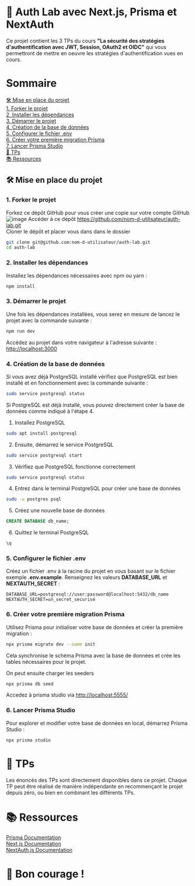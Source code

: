# 🧪 Auth Lab avec Next.js, Prisma et NextAuth

Ce projet contient les 3 TPs du cours **"La sécurité des stratégies d'authentification avec JWT, Session, OAuth2 et OIDC"** qui vous permettront de mettre en oeuvre les stratégies d'authentification vues en cours.

# Sommaire

[🛠️ Mise en place du projet](#-mise-en-place-du-projet)  
[1. Forker le projet](#1-forker-le-projet)  
[2. Installer les dépendances](#2-installer-les-dépendances)  
[3. Démarrer le projet](#3-démarrer-le-projet)  
[4. Création de la base de données](#4-création-de-la-base-de-données)  
[5. Configurer le fichier .env](#5-configurer-le-fichier-env)  
[6. Créer votre première migration Prisma](#6-créer-votre-première-migration-prisma)  
[7. Lancer Prisma Studio](#7-lancer-prisma-studio)  
[📄 TPs](#-tps)  
[📚 Ressources](#-ressources)  

## 🛠️ Mise en place du projet

### 1. **Forker le projet**

Forkez ce dépôt GitHub pour vous créer une copie sur votre compte GitHub  
![image](https://github.com/user-attachments/assets/3bee487e-f515-478f-9464-33ab7f975979)
Accéder à ce dépôt https://github.com/nom-d-utilisateur/auth-lab.git  
Cloner le dépôt et placer vous dans dans le dossier

```bash
git clone git@github.com:nom-d-utilisateur/auth-lab.git
cd auth-lab
```

### 2. Installer les dépendances

Installez les dépendances nécessaires avec npm ou yarn :

```bash
npm install
```

### 3. Démarrer le projet

Une fois les dépendances installées, vous serez en mesure de lancez le projet avec la commande suivante :

```bash
npm run dev
```

Accédez au projet dans votre navigateur à l'adresse suivante : [http://localhost:3000](http://localhost:3000)

### 4. Création de la base de données

Si vous avez déjà PostgreSQL installé vérifiez que PostgreSQL est bien installé et en fonctionnement avec la commande suivante :

```bash
sudo service postgresql status
```

Si PostgreSQL est déjà installé, vous pouvez directement créer la base de données comme indiqué à l'étape 4.

1. Installez PostgreSQL

```bash
sudo apt install postgresql
```

2. Ensuite, démarrez le service PostgreSQL

```bash
sudo service postgresql start
```

3. Vérifiez que PostgreSQL fonctionne correctement

```bash
sudo service postgresql status
```

4. Entrez dans le terminal PostgreSQL pour créer une base de données

```bash
sudo -u postgres psql
```

5. Créez une nouvelle base de données

```sql
CREATE DATABASE db_name;
```

6. Quittez le terminal PostgreSQL

```sql
\q
```

### 5. Configurer le fichier .env

Créez un fichier .env à la racine du projet en vous basant sur le fichier exemple **.env.example**. Renseignez les valeurs **DATABASE_URL** et **NEXTAUTH_SECRET** :

```
DATABASE_URL=postgresql://user:password@localhost:5432/db_name
NEXTAUTH_SECRET=un_secret_securisé
```

### 6. Créer votre première migration Prisma

Utilisez Prisma pour initialiser votre base de données et créer la première migration :

```bash
npx prisma migrate dev --name init
```

Cela synchronise le schéma Prisma avec la base de données et crée les tables nécessaires pour le projet. 

On peut ensuite charger les seeders

```bash
npx prisma db seed
```

Accedez à prisma studio via [http://localhost:5555/](http://localhost:5555/)
### 6. Lancer Prisma Studio

Pour explorer et modifier votre base de données en local, démarrez Prisma Studio :

```bash
npx prisma studio
```

# 📄 TPs

Les énoncés des TPs sont directement disponibles dans ce projet. Chaque TP peut être réalisé de manière indépendante en recommençant le projet depuis zéro, ou bien en combinant les différents TPs.

# 📚 Ressources

[Prisma Documentation](https://www.prisma.io/docs/orm/more/help-and-troubleshooting/nextjs-help)  
[Next.js Documentation](https://nextjs.org/docs)  
[NextAuth.js Documentation](https://next-auth.js.org/providers/)  

# 🚀 Bon courage !
